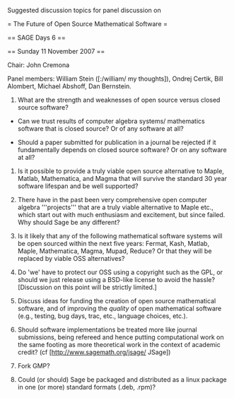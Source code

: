 Suggested discussion topics for panel discussion on

= The Future of Open Source Mathematical Software =

== SAGE Days 6 ==

== Sunday 11 November 2007 ==

Chair: John Cremona

Panel members: William Stein ([:/william/ my thoughts]), Ondrej Certik, Bill Alombert, Michael Abshoff, Dan Bernstein.


 1. What are the strength and weaknesses of open source versus closed source software?

   * Can we trust results of computer algebra systems/ mathematics software that is closed source?  Or of any software at all?

   * Should a paper submitted for publication in a journal be rejected if it fundamentally depends on closed source software? Or on any software at all?

 1. Is it possible to provide a truly viable open source alternative to Maple, Matlab, Mathematica, and Magma that will survive the standard 30 year software lifespan and be well supported?

 1. There have in the past been very comprehensive open computer algebra '''projects''' that are a truly viable alternative to Maple etc., which start out with much enthusiasm and excitement, but since failed.  Why should Sage be any different?

 1. Is it likely that any of the following mathematical software systems will be open sourced within the next five years: Fermat, Kash, Matlab, Maple, Mathematica, Magma, Mupad, Reduce? Or that they will be replaced by viable OSS alternatives?

 1. Do 'we' have to protect our OSS using a copyright such as the GPL, or should we just release using a BSD-like license to avoid the hassle?  [Discussion on this point will be strictly limited.]

 1. Discuss ideas for funding the creation of open source mathematical software, and of improving the *quality* of open mathematical software (e.g., testing, bug days, trac, etc., language choices, etc.).

 1. Should software implementations be treated more like journal submissions, being refereed and hence putting computational work on the same footing as more theoretical work in the context of academic credit?   (cf [http://www.sagemath.org/jsage/ JSage])

 1. Fork GMP?

 1. Could (or should) Sage be packaged and distributed as a linux package in one (or more) standard formats (.deb, .rpm)?
